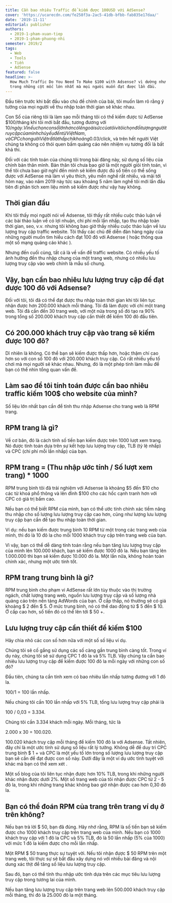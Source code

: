```yaml
---
title: Cần bao nhiêu Traffic để kiếm được 100USD với AdSense?
cover: 'https://ucarecdn.com/fe258f3a-2ac5-41db-bfbb-fab835e17daa/'
date: '2019-11-11'
editorial: publisher
authors:
  - 2019-1-pham-xuan-tiep
  - 2019-1-pham-phuong-nhi
semester: 2019/2
tags:
  - Web
  - Tools
  - Tiền
  - AdSense
featured: false
headline: >-
  How Much Traffic Do You Need To Make $100 with Adsense? vì dường như là một
  trong những cột mốc lớn nhất mà mọi người muốn đạt được lần đầu.
---
```

Đầu tiên trước khi bắt đầu vào chủ đề chính của bài, tôi muốn làm rõ rằng ý tưởng của mọi người về thu nhập toàn thời gian sẽ khác nhau.

Con Số của riêng tôi là làm sao mỗi tháng tôi có thể kiếm được từ AdSense $100/tháng khi tôi mới bắt đầu, tương đương với $10/ngày. Vì nếu chọn con số lớn hơn có lẽ ngoài sức của tôi vì tôi chọn đối tượng người truy cập của mình chủ yếu đến từ Việt Nam, và CPC cho người Việt rất là thấp chỉ khoảng 0.03$/click, và trên hết người Việt chúng ta không có thói quen bấm quảng cáo nên nhiệm vụ tương đối là bất khả thi.

Đối với các tính toán của chúng tôi trong bài đăng này, sử dụng số liệu của chính bản thân mình. Bản thân tôi chưa bao giờ là một người giỏi tính toán, vì thế tôi chưa bao giờ nghĩ đến mình sẽ kiếm được đủ số tiền có thể sống được với AdSense mà làm vì yêu thích, yêu mến nghề rất nhiều, và mãi tới hôm nay, vào năm 2019 này tức sau khoảng 5 năm làm nghề tôi mới lần đầu tiên đi phân tích xem liệu mình sẽ kiếm được như vậy hay không.

## Thời gian đầu

Khi tôi thấy mọi người nói về Adsense, tôi thấy rất nhiều cuộc thảo luận về các bài thảo luận về có lợi nhuận, chi phí mỗi lần nhấp, tạo thu nhập toàn thời gian, seo, v.v. nhưng tôi không bao giờ thấy nhiều cuộc thảo luận về lưu lượng truy cập traffic website. Tôi thấy các chủ đề diễn đàn hàng ngày của những người muốn tìm hiểu cách đạt 100 đô với Adsense ( hoặc thông qua một số mạng quảng cáo khác ).

Nhưng đến cuối cùng, tất cả là về vấn đề traffic website. Có nhiều yếu tố ảnh hưởng đến thu nhập chung của một trang web, nhưng có nhiều lưu lượng truy cập vào web chính là mẫu số chung.

## Vậy, bạn cần bao nhiêu lưu lượng truy cập để đạt được 100 đô với Adsense?

Đối với tôi, tôi đã có thể đạt được thu nhập toàn thời gian khi tôi liên tục nhận được hơn 200.000 khách mỗi tháng. Tôi đã làm được với chỉ một trang web. Tôi đã cần đến 30 trang web, với một nửa trong số đó tạo ra 90% trong tổng số 200.000 khách truy cập cần thiết để kiếm 100 đô đầu tiên.

## Có 200.000 khách truy cập vào trang sẽ kiếm được 100 đô?

Dĩ nhiên là không. Có thể bạn sẽ kiếm được thấp hơn, hoặc thậm chí cao hơn so với con số 100 đô với 200.000 khách truy cập. Có rất nhiều yếu tố chơi mà mọi người sẽ khác nhau. Nhưng, đó là một phép tính làm mẫu để bạn có thể nhìn tổng quan vấn đề.

## Làm sao để tôi tính toán được cần bao nhiêu traffic kiếm 100$ cho website của mình?

Số liệu lớn nhất bạn cần để tính thu nhập Adsense cho trang web là RPM trang.

## RPM trang là gì?

Về cơ bản, đó là cách tính số tiền bạn kiếm được trên 1000 lượt xem trang. Nó được tính toán dựa trên sự kết hợp lưu lượng truy cập, TLB (tỷ lệ nhấp) và CPC (chi phí mỗi lần nhấp) của bạn.

## RPM trang = (Thu nhập ước tính / Số lượt xem trang) * 1000

RPM trung bình tôi đã trải nghiệm với Adsense là khoảng $5 đến $10 cho các từ khoá phổ thông và lên đỉnh $100 cho các hốc cạnh tranh hơn với CPC có giá trị bấm cao.

Nếu bạn có thể biết RPM của mình, bạn có thể ước tính chính xác tiềm năng thu nhập cho số lượng lưu lượng truy cập cao hơn, cũng như lượng lưu lượng truy cập bạn cần để tạo thu nhập toàn thời gian.

Ví dụ: nếu bạn kiếm được trung bình 10 RPM từ một trong các trang web của mình, thì đó là 10 đô la cho mỗi 1000 khách truy cập trên trang web của bạn.

Vì vậy, bạn có thể dễ dàng tính toán rằng nếu bạn tăng lưu lượng truy cập của mình lên 100.000 khách, bạn sẽ kiếm được 1000 đô la. Nếu bạn tăng lên 1.000.000 thì bạn sẽ kiếm được 10.000 đô la. Một lần nữa, không hoàn toàn chính xác, nhưng một ước tính tốt.

## RPM trang trung bình là gì?

RPM trung bình cho phạm vi AdSense rất lớn tùy thuộc vào thị trường ngách, chất lượng trang web, nguồn lưu lượng truy cập và số lượng nhà quảng cáo trên nền tảng AdWords của bạn. Ở cấp thấp, nó thường sẽ có giá khoảng $ 2 đến $ 5. Ở mức trung bình, nó có thể dao động từ $ 5 đến $ 10. Ở cấp cao hơn, số tiền đó có thể lên tới $ 50 +.

## Lưu lượng truy cập cần thiết để kiếm $100

Hãy chia nhỏ các con số hơn nữa với một số số liệu ví dụ.

Chúng tôi sẽ cố gắng sử dụng các số càng gần trung bình càng tốt. Trong ví dụ này, chúng tôi sẽ sử dụng CPC 1 đô la và 5% TLB. Vậy chúng ta cần bao nhiêu lưu lượng truy cập để kiếm được 100 đô la mỗi ngày với những con số đó?

Đầu tiên, chúng ta cần tính xem có bao nhiêu lần nhấp tương đương với 1 đô la.

100/1 = 100 lần nhấp.

Nếu chúng tôi cần 100 lần nhấp với 5% TLB, tổng lưu lượng truy cập phải là

100 / 0,03 = 3.334.

Chúng tôi cần 3.334 khách mỗi ngày. Mỗi tháng, tức là

2.000 x 30 = 100.020.

100.020 khách truy cập mỗi tháng để kiếm 100 đô la với Adsense. Tất nhiên, đây chỉ là một ước tính sử dụng số liệu rất lý tưởng. Không dễ để duy trì CPC trung bình $ 1 + và CPC là một yếu tố lớn trong số lượng lưu lượng truy cập bạn sẽ cần để đạt được con số này. Dưới đây là một ví dụ ước tính tuyệt vời khác mà bạn có thể xem xét .

Một số blog của tôi liên tục nhận được hơn 10% TLB, trong khi những người khác nhận được dưới 2%. Một số trang web của tôi nhận được CPC từ 2 - 5 đô la, trong khi những trang khác không bao giờ nhận được cao hơn 0,30 đô la.

## Bạn có thể đoán RPM của trang trên trang ví dụ ở trên không?

Nếu bạn trả lời $ 50, bạn đã đúng. Hãy nhớ rằng, RPM là số tiền bạn sẽ kiếm được cho 1000 khách truy cập trên trang web của mình. Nếu bạn có 1000 khách truy cập với 1 đô la CPC và 5% TLB, đó là 50 lần nhấp (5% của 1000) với mức 1 đô la kiếm được cho mỗi lần nhấp.

Một RPM $ 50 trang thực sự tuyệt vời. Nếu tôi nhận được $ 50 RPM trên một trang web, tôi thực sự sẽ bắt đầu xây dựng nó với nhiều bài đăng và nội dung xác thịt để tăng số liệu lưu lượng truy cập.

Sau đó, bạn có thể tính thu nhập ước tính dựa trên các mục tiêu lưu lượng truy cập trong tương lai của mình.

Nếu bạn tăng lưu lượng truy cập trên trang web lên 500.000 khách truy cập mỗi tháng, thì đó là 25.000 đô la một tháng.
